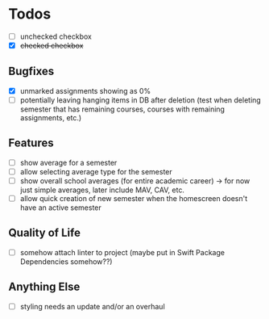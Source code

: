 #  Todos
- [ ] unchecked checkbox
- [x] ~~checked checkbox~~
## Bugfixes
- [x] unmarked assignments showing as 0%
- [ ] potentially leaving hanging items in DB after deletion (test when deleting semester that has remaining courses, courses with remaining assignments, etc.)

## Features
- [ ] show average for a semester
- [ ] allow selecting average type for the semester
- [ ] show overall school averages (for entire academic career) -> for now just simple averages, later include MAV, CAV, etc.
- [ ] allow quick creation of new semester when the homescreen doesn't have an active semester

## Quality of Life
- [ ] somehow attach linter to project (maybe put in Swift Package Dependencies somehow??)

## Anything Else
- [ ] styling needs an update and/or an overhaul
